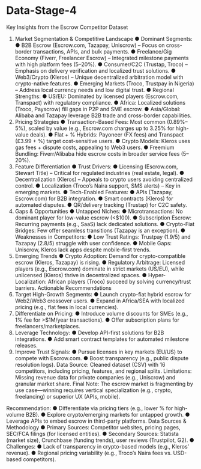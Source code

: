 # Data-Stage-4
Key Insights from the Escrow Competitor Dataset
1. Market Segmentation & Competitive Landscape
●	Dominant Segments:
●	B2B Escrow (Escrow.com, Tazapay, Uniscrow) – Focus on cross-border transactions, APIs, and bulk payments.
●	Freelance/Gig Economy (Fiverr, Freelancer Escrow) – Integrated milestone payments with high platform fees (5–20%).
●	Consumer/C2C (Trustap, Troco) – Emphasis on delivery verification and localized trust solutions.
●	Web3/Crypto (Kleros) – Unique decentralized arbitration model with crypto-native features.
●	Emerging Markets (Troco, Trustpay in Nigeria) – Address local currency needs and low digital trust.
●	Regional Strengths:
●	US/EU: Dominated by licensed players (Escrow.com, Transpact) with regulatory compliance.
●	Africa: Localized solutions (Troco, Payscrow) fill gaps in P2P and SME escrow.
●	Asia/Global: Alibaba and Tazapay leverage B2B trade and cross-border capabilities.
2. Pricing Strategies
●	Transaction-Based Fees: Most common (0.89%–5%), scaled by value (e.g., Escrow.com charges up to 3.25% for high-value deals).
●	Flat + % Hybrids: Payoneer (FX fees) and Transpact (£3.99 + %) target cost-sensitive users.
●	Crypto Models: Kleros uses gas fees + dispute costs, appealing to Web3 users.
●	Freemium Bundling: Fiverr/Alibaba hide escrow costs in broader service fees (5–20%).
3. Feature Differentiation
●	Trust Drivers:
●	Licensing (Escrow.com, Stewart Title) – Critical for regulated industries (real estate, legal).
●	Decentralization (Kleros) – Appeals to crypto users avoiding centralized control.
●	Localization (Troco’s Naira support, SMS alerts) – Key in emerging markets.
●	Tech-Enabled Features:
●	APIs (Tazapay, Escrow.com) for B2B integration.
●	Smart contracts (Kleros) for automated disputes.
●	QR/delivery tracking (Trustap) for C2C safety.
4. Gaps & Opportunities
●	Untapped Niches:
●	Microtransactions: No dominant player for low-value escrow (<$100).
●	Subscription Escrow: Recurring payments (e.g., SaaS) lack dedicated solutions.
●	Crypto-Fiat Bridges: Few offer seamless transitions (Tazapay is an exception).
●	Weaknesses in Competitors:
●	Low Trust Ratings: Trustpay (1.9/5) and Tazapay (2.8/5) struggle with user confidence.
●	Mobile Gaps: Uniscrow, Kleros lack apps despite mobile-first trends.
5. Emerging Trends
●	Crypto Adoption: Demand for crypto-compatible escrow (Kleros, Tazapay) is rising.
●	Regulatory Arbitrage: Licensed players (e.g., Escrow.com) dominate in strict markets (US/EU), while unlicensed (Kleros) thrive in decentralized spaces.
●	Hyper-Localization: African players (Troco) succeed by solving currency/trust barriers.
Actionable Recommendations
1.	Target High-Growth Segments:
●	Launch crypto-fiat hybrid escrow for Web2/Web3 crossover users.
●	Expand in Africa/SEA with localized pricing (e.g., flat fees in local currencies).
2.	Differentiate on Pricing:
●	Introduce volume discounts for SMEs (e.g., 1% fee for >$1M/year transactions).
●	Offer subscription plans for freelancers/marketplaces.
3.	Leverage Technology:
●	Develop API-first solutions for B2B integrations.
●	Add smart contract templates for automated milestone releases.
4.	Improve Trust Signals:
●	Pursue licenses in key markets (EU/US) to compete with Escrow.com.
●	Boost transparency (e.g., public dispute resolution logs).
Data Source: Cleaned dataset (CSV) with 16 competitors, including pricing, features, and regional splits.
Limitations: Missing revenue data for private companies (e.g., Uniscrow) and granular market share.
Final Note: The escrow market is fragmenting by use case—winning requires vertical specialization (e.g., crypto, freelancing) or superior UX (APIs, mobile).

Recommendation:
●	Differentiate via pricing tiers (e.g., lower % for high-volume B2B).
●	Explore crypto/emerging markets for untapped growth.
●	Leverage APIs to embed escrow in third-party platforms.
Data Sources & Methodology
●	Primary Sources: Competitor websites, pricing pages, SEC/FCA filings (for licensed entities).
●	Secondary Sources: Statista (market size), Crunchbase (funding trends), user reviews (Trustpilot, G2).
●	Challenges:
●	Lack of transparency in crypto-based models (e.g., Kleros’ revenue).
●	Regional pricing variability (e.g., Troco’s Naira fees vs. USD-based competitors).
